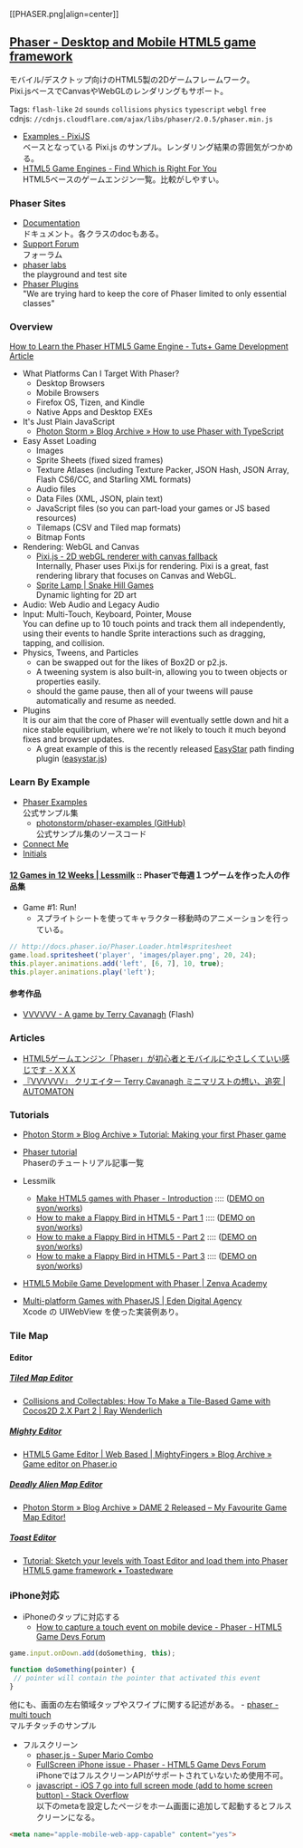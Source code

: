 [[PHASER.png|align=center]]

## [Phaser - Desktop and Mobile HTML5 game framework](http://phaser.io/)

モバイル/デスクトップ向けのHTML5製の2Dゲームフレームワーク。  
Pixi.jsベースでCanvasやWebGLのレンダリングもサポート。

Tags: `flash-like` `2d` `sounds` `collisions` `physics` `typescript` `webgl` `free`  
cdnjs: `//cdnjs.cloudflare.com/ajax/libs/phaser/2.0.5/phaser.min.js`

- [Examples - PixiJS](http://www.pixijs.com/examples/)  
  ベースとなっている Pixi.js のサンプル。レンダリング結果の雰囲気がつかめる。
- [HTML5 Game Engines - Find Which is Right For You](http://html5gameengine.com/)  
  HTML5ベースのゲームエンジン一覧。比較がしやすい。

### Phaser Sites

- [Documentation](http://docs.phaser.io/)  
  ドキュメント。各クラスのdocもある。
- [Support Forum](http://www.html5gamedevs.com/forum/14-phaser/)  
  フォーラム
- [phaser labs](http://labs.phaser.io/)  
  the playground and test site
- [Phaser Plugins](https://github.com/photonstorm/phaser-plugins)  
  "We are trying hard to keep the core of Phaser limited to only essential classes"

### Overview

[How to Learn the Phaser HTML5 Game Engine - Tuts+ Game Development Article](http://gamedevelopment.tutsplus.com/articles/how-to-learn-the-phaser-html5-game-engine--gamedev-13643)
- What Platforms Can I Target With Phaser?
    - Desktop Browsers
    - Mobile Browsers
    - Firefox OS, Tizen, and Kindle
    - Native Apps and Desktop EXEs
- It's Just Plain JavaScript
    - [Photon Storm » Blog Archive » How to use Phaser with TypeScript](http://www.photonstorm.com/phaser/how-to-use-phaser-with-typescript)
- Easy Asset Loading
    - Images
    - Sprite Sheets (fixed sized frames)
    - Texture Atlases (including Texture Packer, JSON Hash, JSON Array, Flash CS6/CC, and Starling XML formats)
    - Audio files
    - Data Files (XML, JSON, plain text)
    - JavaScript files (so you can part-load your games or JS based resources)
    - Tilemaps (CSV and Tiled map formats)
    - Bitmap Fonts
- Rendering: WebGL and Canvas
    - [Pixi.js - 2D webGL renderer with canvas fallback](http://www.pixijs.com/)  
      Internally, Phaser uses Pixi.js for rendering. Pixi is a great, fast rendering library that focuses on Canvas and WebGL.
    - [Sprite Lamp | Snake Hill Games](http://snakehillgames.com/spritelamp/)  
      Dynamic lighting for 2D art
- Audio: Web Audio and Legacy Audio
- Input: Multi-Touch, Keyboard, Pointer, Mouse  
  You can define up to 10 touch points and track them all independently, using their events to handle Sprite interactions such as dragging, tapping, and collision.
- Physics, Tweens, and Particles
    - can be swapped out for the likes of Box2D or p2.js.
    - A tweening system is also built-in, allowing you to tween objects or properties easily.
    - should the game pause, then all of your tweens will pause automatically and resume as needed.
- Plugins  
  It is our aim that the core of Phaser will eventually settle down and hit a nice stable equilibrium, where we're not likely to touch it much beyond fixes and browser updates.
    - A great example of this is the recently released [EasyStar](https://github.com/prettymuchbryce/easystarjs) path finding plugin ([easystar.js](http://easystarjs.com/))

### Learn By Example

- [Phaser Examples](http://examples.phaser.io/)  
  公式サンプル集
    - [photonstorm/phaser-examples (GitHub)](https://github.com/photonstorm/phaser-examples)  
    公式サンプル集のソースコード
- [Connect Me](https://dl.dropboxusercontent.com/u/36169647/HTML5/connectors/index.html)
- [Initials](http://www.initialsgames.com/microsites/)

#### [12 Games in 12 Weeks | Lessmilk](http://www.lessmilk.com/12games.php) :: Phaserで毎週１つゲームを作った人の作品集

- Game #1: Run!
    - スプライトシートを使ってキャラクター移動時のアニメーションを行っている。
```js
// http://docs.phaser.io/Phaser.Loader.html#spritesheet
game.load.spritesheet('player', 'images/player.png', 20, 24);
this.player.animations.add('left', [6, 7], 10, true);
this.player.animations.play('left');
```

#### 参考作品

- [VVVVVV - A game by Terry Cavanagh](http://thelettervsixtim.es/) (Flash)

### Articles

- [HTML5ゲームエンジン「Phaser」が初心者とモバイルにやさしくていい感じです - X X X](http://syonx.hatenablog.com/entry/2014/07/05/103418)
- [『VVVVVV』 クリエイター Terry Cavanagh ミニマリストの想い、追究 | AUTOMATON](http://jp.automaton.am/articles/one-man-dev/creator-01-terry-cavanagh/)

### Tutorials

- [Photon Storm » Blog Archive » Tutorial: Making your first Phaser game](http://www.photonstorm.com/phaser/tutorial-making-your-first-phaser-game)

- [Phaser tutorial](http://www.lessmilk.com/phaser-tutorial/)  
  Phaserのチュートリアル記事一覧

- Lessmilk
    - [Make HTML5 games with Phaser - Introduction](http://blog.lessmilk.com/make-html5-games-with-phaser-1/) :::: ([DEMO on syon/works](http://syon.github.io/works/game/1/))
    - [How to make a Flappy Bird in HTML5 - Part 1](http://blog.lessmilk.com/how-to-make-flappy-bird-in-html5-1/)
:::: ([DEMO on syon/works](http://syon.github.io/works/game/2/))
    - [How to make a Flappy Bird in HTML5 - Part 2](http://blog.lessmilk.com/how-to-make-flappy-bird-in-html5-2/)
:::: ([DEMO on syon/works](http://syon.github.io/works/game/3/))
    - [How to make a Flappy Bird in HTML5 - Part 3](http://blog.lessmilk.com/how-to-make-flappy-bird-in-html5-3/)
:::: ([DEMO on syon/works](http://syon.github.io/works/game/4/))

- [HTML5 Mobile Game Development with Phaser | Zenva Academy](https://academy.zenva.com/product/html5-mobile-game-development-with-phaser/)
- [Multi-platform Games with PhaserJS | Eden Digital Agency](http://createdineden.com/blog/2014/may/01/multi-platform-games-with-phaserjs/)  
  Xcode の UIWebView を使った実装例あり。

### Tile Map

#### Editor

##### [Tiled Map Editor](http://www.mapeditor.org/)
- [Collisions and Collectables: How To Make a Tile-Based Game with Cocos2D 2.X Part 2 | Ray Wenderlich](http://www.raywenderlich.com/29460/collisions-and-collectables-how-to-make-a-tile-based-game-with-cocos2d-2-x-part-2)

##### [Mighty Editor](http://mightyeditor.mightyfingers.com/)
- [HTML5 Game Editor | Web Based | MightyFingers » Blog Archive » Game editor on Phaser.io](http://mightyfingers.com/blog/game-editor-o-phaser/)

##### [Deadly Alien Map Editor](http://dambots.com/dame-editor/)
- [Photon Storm » Blog Archive » DAME 2 Released – My Favourite Game Map Editor!](http://www.photonstorm.com/game-development/software/dame-2-released-my-favourite-game-map-editor)

##### [Toast Editor](http://toastedware.com/toasteditor/)
- [Tutorial: Sketch your levels with Toast Editor and load them into Phaser HTML5 game framework • Toastedware](http://toastedware.com/?p=297)

### iPhone対応

- iPhoneのタップに対応する
    - [How to capture a touch event on mobile device - Phaser - HTML5 Game Devs Forum](http://www.html5gamedevs.com/topic/1764-how-to-capture-a-touch-event-on-mobile-device/)
```js
game.input.onDown.add(doSomething, this);

function doSomething(pointer) {
 // pointer will contain the pointer that activated this event
}
```
他にも、画面の左右領域タップやスワイプに関する記述がある。
    - [phaser - multi touch](http://examples.phaser.io/_site/view_full.html?d=input&f=multi+touch.js&t=multi%20touch)  
      マルチタッチのサンプル
- フルスクリーン
    - [phaser.js - Super Mario Combo](http://gametest.mobi/mariocombo/)
    - [FullScreen iPhone issue - Phaser - HTML5 Game Devs Forum](http://www.html5gamedevs.com/topic/2051-fullscreen-iphone-issue/)  
      iPhoneではフルスクリーンAPIがサポートされていないため使用不可。
    - [javascript - iOS 7 go into full screen mode (add to home screen button) - Stack Overflow](http://stackoverflow.com/questions/19710014/ios-7-go-into-full-screen-mode-add-to-home-screen-button)  
      以下のmetaを設定したページをホーム画面に追加して起動するとフルスクリーンになる。
```html
<meta name="apple-mobile-web-app-capable" content="yes">
```
